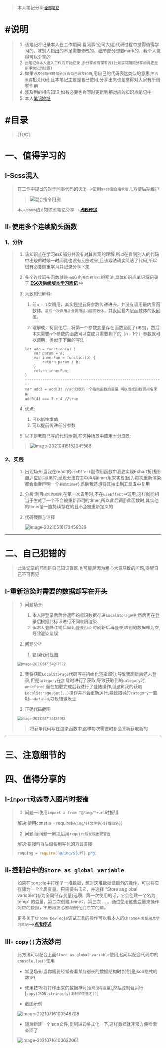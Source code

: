 >本人笔记分享:[`全部笔记`](https://gitee.com/hongjilin/hongs-study-notes) 

# #说明

>1. 该笔记将记录本人在工作期间:看同事(公司大佬)代码过程中觉得值得学习的、被别人指出的不足需要修改的、细节部分想要mark的、我个人觉得可以分享的
>2. `此笔记自本人进入工作后开始记录,所分享点有深有浅(比如实习期间分享的肯定是新手常犯的错误)`
>3. 如果`涉及公司代码部分我会自己改写代码`,用自己的代码表达类似的意思,`不会泄露`相关代码.且本笔记主要是自己使用,分享出来也是觉得对大家有所借鉴作用
>4. 涉及到的相应知识,如有必要也会同时更新到相对应的知识点笔记中
>5. 本人[笔记地址](https://gitee.com/hongjilin/hongs-study-notes) ​
>

# #目录

>[TOC]

# 一、值得学习的

## Ⅰ-Scss混入

>在工作中提出的对于同事代码的优化-->使用`sass混合指令知识`,方便后期维护
>
>>![混合指令用例](README中的图片/混合指令用例.png)
>
>本人sass相关知识点笔记分享-->**[点我传送](https://gitee.com/hongjilin/hongs-study-notes/tree/master/编程_前端开发学习笔记/Scss笔记)**



## Ⅱ-使用多个连续箭头函数

### 1、分析

>1. 该知识点在学习es6部分并没有对其直观的理解,所以在看到别人的代码中出现的时候一时间竟也没有反应过来;且该写法确实简洁了代码,所以很有必要侧重学习并记录分享下来
>
>2. 多个连续箭头函数就是 es6 的`多次柯里化`的写法,具体知识点笔记将记录于 **[ES6及后续版本学习笔记](https://gitee.com/hongjilin/hongs-study-notes/tree/master/编程_前端开发学习笔记/ES6及后续版本学习笔记)** 中 
>
>3. 大致知识解释:
>
>      1. 前`n - 1`次调用，其实是提前将参数传递进去，并没有调用最内层函数体，`最后一次调用才会调用最内层函数体`，并返回最内层函数体的返回值。
>
>      2. 理解成，柯里化后，将第一个参数变量存在函数里面了(`闭包`)，然后本来需要n个参数的函数可以变成只需要剩下的（n - 1个）参数就可以调用，类似于下面的写法
>
>    ```JS
>    let add = function(a) {
>        var param = a;
>        var innerFun = function(b) {
>            return param + b;
>        }
>        return innerFun;
>    }
>    ---------------------------------------------------------------
>    var add3 = add(3) //add3表示一个指向函数的变量 可以当成函数调用名来用
>    add3(4) === 3 + 4 //true
>    ```
>
>4. 优点:
>
>      1. 可以惰性求值
>      2. 可以提前传递部分参数
>
>5. 以下是我自己写的代码示例,在这种场景中应用十分应景:
>
>>![image-20210415152045586](README中的图片/多个连续箭头函数与柯里化实例.png)

### 2、实践

> 1. 出现场景:当我在react的`useEffect`副作用函数中我要实现Echart折线图自适应`防抖效果`时,发现无法在其中声明timer用来实现(因为每次重新渲染都会重新声明一个`新的timer`),然后我还想将其抽出到工具库中复用
>
> 2. 分析:利用`闭包的原理`,在第一次调用时,不在`useEffect`中调用,这样就能相当于生成了一个不会被重新声明的timer,所以此后调用此函数时,其实他的timer是一直持续存在的且不会被重新定义的
>
> 3. 代码截图与注释
>
>    ![image-20210518173459086](README中的图片/image-20210518173459086.png)





------



# 二、自己犯错的

>此处记录的可能是自己知识盲区,也可能是因为粗心大意导致的问题,提醒自己不可再犯

## Ⅰ-重新渲染时需要的数据却写在开头

>1. 问题场景:
>
>     1. 本人将登录后后台返回的标识数据存进`LocalStorage`中,然后再在登录后根据此标识进行不同权限渲染.
>     2. 但本人登陆注销后回到登录页面时刷新后再登录,取到的数据却为空,导致渲染错误
>
>2. 问题分析
>
>     1. 错误代码截图
>
>   <img src="README中的图片/image-20210517154217522.png" alt="image-20210517154217522" style="zoom:80%;" />
>
>   2. 我将获取`LocalStorage`代码写在初始化渲染部分,导致我刷新后还未登录,但是`category`在加载时进行了获取,导致获取到的`category`时`undefined`,而在加载完成后我进行了登陆操作,但这时我的获取`LocalStorage.get(..)`操作并不会重新运行,导致取得的`category`一直时`undefined`,导致错误发生
>
>3. 正确代码截图
>
>   <img src="README中的图片/image-20210517155134913.png" alt="image-20210517155134913" style="zoom:80%;" />
>
>   > 将获取代码写在渲染函数中,这样每次需要时都会重新获取新的

------



# 三、注意细节的





# 四、值得分享的

## Ⅰ-`import`动态导入图片时报错

>1. 问题一:使用`import a from "@/img/"+url`时报错
>
>  解决:使用const a = require(`@/img/${文件名}${后缀名}`)
>
>2. 问题而:问题一解决后用`require后发现出现警告`
>
>  解决:拼接时将后缀名用写死的方式拼接
>
>  ```js
>  requImg = require(`@/img/${url}.png)
>  ```

## Ⅱ-控制台中的`Store as global variable`

>如果在console中打印了一堆数据，想对这堆数据做额外的操作，可以将它存储为一个全局变量。只需要右击它，并选择 “Store as global variable”(存为全局储存变量)选项。第一次使用的话，它会创建一个名为 temp1 的变量，第二次创建 temp2，第三次 ... 。通过使用这些变量来操作对应的数据，不用再担心影响到他们原来的值。
>
>更多关于`Chrome DevTools`调试工具的操作可以看本人的`Chrome开发使用及学习笔记`-->**[点我传送](https://gitee.com/hongjilin/hongs-study-notes/tree/master/编程_前端开发学习笔记/Chrome开发使用及学习笔记)** 

## Ⅲ- `copy()`方法妙用

>此方法可以配合上面`Store as global variable`使用,也可以配合代码中的`console,log()`使用
>
>- 常见场景:当你需要经常查看某特别长的数据结构时(特别是json格式的数据)
>
>- 使用技巧:将打印出来的数据存为[`全局储存变量`],然后控制台运行[`copy(JSON.stringify(复制的变量名))`]
>
>- 截图示例
>
>  ![image-20210716100546708](README中的图片/image-20210716100546708.png)
>
>- 随后新建一个json文件,复制进去格式化一下,这样数据就非常方便检索查阅了
>
>  ![image-20210716100622061](README中的图片/image-20210716100622061.png)
>
>































